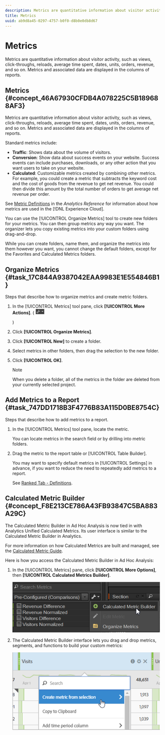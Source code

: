 ```yaml
---
description: Metrics are quantitative information about visitor activity, such as views, click-throughs, reloads, average time spent, dates, units, orders, revenue, and so on. Metrics and associated data are displayed in the columns of reports.
title: Metrics
uuid: ab9d8a45-0297-4757-b0f0-d8b0e0db8d67
---
```


# Metrics

Metrics are quantitative information about visitor activity, such as views, click-throughs, reloads, average time spent, dates, units, orders, revenue, and so on. Metrics and associated data are displayed in the columns of reports.

## Metrics {#concept_46A67930CFDB4A078225C5B189688AF3}

Metrics are quantitative information about visitor activity, such as views, click-throughs, reloads, average time spent, dates, units, orders, revenue, and so on. Metrics and associated data are displayed in the columns of reports.

Standard metrics include:

* **Traffic**: Shows data about the volume of visitors.
* **Conversion**: Show data about success events on your website. Success events can include purchases, downloads, or any other action that you want users to take on your website.
* **Calculated**: Customizable metrics created by combining other metrics. For example, you could create a metric that subtracts the keyword cost and the cost of goods from the revenue to get net revenue. You could then divide this amount by the total number of orders to get average net revenue per order.

See [Metric Definitions](https://marketing.adobe.com/resources/help/en_US/reference/metrics.html) in the *Analytics Reference* for information about how metrics are used in the [!DNL Experience Cloud].

You can use the [!UICONTROL Organize Metrics] tool to create new folders for your metrics. You can then group metrics any way you want. The organizer lets you copy existing metrics into your custom folders using drag-and-drop.

While you can create folders, name them, and organize the metrics into them however you want, you cannot change the default folders, except for the Favorites and Calculated Metrics folders.

## Organize Metrics {#task_17C844A9387042EAA9983E1E554846B1}

Steps that describe how to organize metrics and create metric folders.

<!-- 

t_organize_metrics.xml

 -->

1. In the [!UICONTROL Metrics] tool pane, click **[!UICONTROL More Actions]**. (  ![](assets/tools_icon.png)

   )
1. Click **[!UICONTROL Organize Metrics]**.
1. Click **[!UICONTROL New]** to create a folder.
1. Select metrics in other folders, then drag the selection to the new folder.
1. Click **[!UICONTROL OK]**.

   >[!NOTE]
   >
   >When you delete a folder, all of the metrics in the folder are deleted from your currently selected project.

## Add Metrics to a Report {#task_747DD1718B3F4776B83A115D0BE8754C}

Steps that describe how to add metrics to a report.

<!-- 

t_add_metrics_dsc.xml

 -->

1. In the [!UICONTROL Metrics] tool pane, locate the metric.

   You can locate metrics in the search field or by drilling into metric folders.

1. Drag the metric to the report table or [!UICONTROL Table Builder].

   You may want to specify default metrics in [!UICONTROL Settings] in advance, if you want to reduce the need to repeatedly add metrics to a report.

   See [Ranked Tab - Definitions](/help/analyze/ad-hoc-analysis/c-global-settings.md#reference_FB9BADD7E3DA42C1BB2A02A6E9D5C1CF).

## Calculated Metric Builder {#concept_F8E213CE786A43FB93847C5BA883A29C}

The Calculated Metric Builder in Ad Hoc Analysis is now tied in with Analytics Unified Calculated Metrics. Its user interface is similar to the Calculated Metric Builder in Analytics.

<!-- 

c_calc_metric_builder.xml

 -->

For more information on how Calculated Metrics are built and managed, see the [Calculated Metric Guide](https://marketing.adobe.com/resources/help/en_US/analytics/calcmetrics/).

Here is how you access the Calculated Metric Builder in Ad Hoc Analysis:

1. In the [!UICONTROL Metrics] pane, click **[!UICONTROL More Options]**, then **[!UICONTROL Calculated Metrics Builder]**.

   ![](assets/more_options_calc.png)

1. The Calculated Metric Builder interface lets you drag and drop metrics, segments, and functions to build your custom metrics:

   ![](assets/calc_metrics.png)

